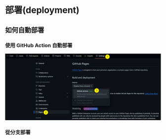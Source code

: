 # 部署(deployment)

## 如何自動部署

### 使用 GitHub Action 自動部署

![修改github自動部署設定](img/修改github自動部署設定.png)

### 從分支部署
